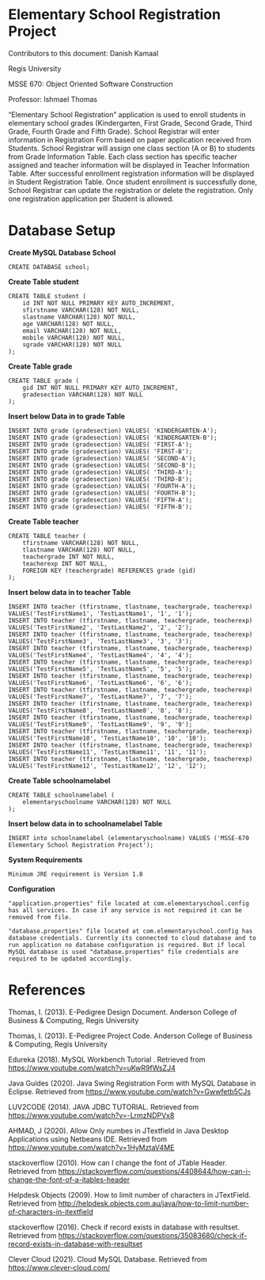 
# Elementary School Registration Project

Contributors to this document: Danish Kamaal

Regis University

MSSE 670: Object Oriented Software Construction

Professor: Ishmael Thomas

“Elementary School Registration” application is used to enroll students in elementary school grades (Kindergarten, First Grade, Second Grade, Third Grade, Fourth Grade and Fifth Grade). School Registrar will enter information in Registration Form based on paper application received from Students. School Registrar will assign one class section (A or B) to students from Grade Information Table. Each class section has specific teacher assigned and teacher information will be displayed in Teacher Information Table. After successful enrollment registration information will be displayed in Student Registration Table. Once student enrollment is successfully done, School Registrar can update the registration or delete the registration. Only one registration application per Student is allowed.

# Database Setup

**Create MySQL Database School**

```
CREATE DATABASE school;

```

**Create Table student**
 
```
CREATE TABLE student (
    id INT NOT NULL PRIMARY KEY AUTO_INCREMENT,
    sfirstname VARCHAR(128) NOT NULL,
    slastname VARCHAR(128) NOT NULL,
    age VARCHAR(128) NOT NULL,
    email VARCHAR(128) NOT NULL,
    mobile VARCHAR(128) NOT NULL,
    sgrade VARCHAR(128) NOT NULL
);

```

**Create Table grade**

```
CREATE TABLE grade (
    gid INT NOT NULL PRIMARY KEY AUTO_INCREMENT,
    gradesection VARCHAR(128) NOT NULL
);
```

**Insert below Data in to grade Table**

```
INSERT INTO grade (gradesection) VALUES( 'KINDERGARTEN-A');
INSERT INTO grade (gradesection) VALUES( 'KINDERGARTEN-B');
INSERT INTO grade (gradesection) VALUES( 'FIRST-A');
INSERT INTO grade (gradesection) VALUES( 'FIRST-B');
INSERT INTO grade (gradesection) VALUES( 'SECOND-A');
INSERT INTO grade (gradesection) VALUES( 'SECOND-B');
INSERT INTO grade (gradesection) VALUES( 'THIRD-A');
INSERT INTO grade (gradesection) VALUES( 'THIRD-B');
INSERT INTO grade (gradesection) VALUES( 'FOURTH-A');
INSERT INTO grade (gradesection) VALUES( 'FOURTH-B');
INSERT INTO grade (gradesection) VALUES( 'FIFTH-A');
INSERT INTO grade (gradesection) VALUES( 'FIFTH-B');
```

**Create Table teacher**

```
CREATE TABLE teacher (
    tfirstname VARCHAR(128) NOT NULL,
    tlastname VARCHAR(128) NOT NULL,
    teachergrade INT NOT NULL,
    teacherexp INT NOT NULL,
    FOREIGN KEY (teachergrade) REFERENCES grade (gid)
);
```

**Insert below data in to teacher Table**

```
INSERT INTO teacher (tfirstname, tlastname, teachergrade, teacherexp) VALUES('TestFirstName1', 'TestLastName1', '1', '1');
INSERT INTO teacher (tfirstname, tlastname, teachergrade, teacherexp) VALUES('TestFirstName2', 'TestLastName2', '2', '2');
INSERT INTO teacher (tfirstname, tlastname, teachergrade, teacherexp) VALUES('TestFirstName3', 'TestLastName3', '3', '3');
INSERT INTO teacher (tfirstname, tlastname, teachergrade, teacherexp) VALUES('TestFirstName4', 'TestLastName4', '4', '4');
INSERT INTO teacher (tfirstname, tlastname, teachergrade, teacherexp) VALUES('TestFirstName5', 'TestLastName5', '5', '5');
INSERT INTO teacher (tfirstname, tlastname, teachergrade, teacherexp) VALUES('TestFirstName6', 'TestLastName6', '6', '6');
INSERT INTO teacher (tfirstname, tlastname, teachergrade, teacherexp) VALUES('TestFirstName7', 'TestLastName7', '7', '7');
INSERT INTO teacher (tfirstname, tlastname, teachergrade, teacherexp) VALUES('TestFirstName8', 'TestLastName8', '8', '8');
INSERT INTO teacher (tfirstname, tlastname, teachergrade, teacherexp) VALUES('TestFirstName9', 'TestLastName9', '9', '9');
INSERT INTO teacher (tfirstname, tlastname, teachergrade, teacherexp) VALUES('TestFirstName10', 'TestLastName10', '10', '10');
INSERT INTO teacher (tfirstname, tlastname, teachergrade, teacherexp) VALUES('TestFirstName11', 'TestLastName11', '11', '11');
INSERT INTO teacher (tfirstname, tlastname, teachergrade, teacherexp) VALUES('TestFirstName12', 'TestLastName12', '12', '12');
```

**Create Table schoolnamelabel**

```
CREATE TABLE schoolnamelabel (
    elementaryschoolname VARCHAR(128) NOT NULL
);
```
**Insert below data in to schoolnamelabel Table**

```
INSERT into schoolnamelabel (elementaryschoolname) VALUES ('MSSE-670 Elementary School Registration Project');
```

**System Requirements**
```
Minimum JRE requirement is Version 1.8

```
**Configuration**

```
"application.properties" file located at com.elementaryschool.config has all services. In case if any service is not required it can be removed from file.

"database.properties" file located at com.elementaryschool.config has database credentials. Currently its connected to cloud database and to run application no database configuration is required. But if local MySQL database is used "database.properties" file credentials are required to be updated accordingly.

```

# References

Thomas, I. (2013). E-Pedigree Design Document. Anderson College of Business & Computing, Regis University

Thomas, I. (2013). E-Pedigree Project Code. Anderson College of Business & Computing, Regis University

Edureka (2018). MySQL Workbench Tutorial . Retrieved from https://www.youtube.com/watch?v=uKwR9fWsZJ4

Java Guides (2020). Java Swing Registration Form with MySQL Database in Eclipse. Retrieved from https://www.youtube.com/watch?v=Gwwfetb5CJs

LUV2CODE (2014). JAVA JDBC TUTORIAL. Retrieved from https://www.youtube.com/watch?v=-LrmzNDPVx8

AHMAD, J (2020). Allow Only numbes in JTextfield in Java Desktop Applications using Netbeans IDE. Retrieved from https://www.youtube.com/watch?v=1HyMztaV4ME

stackoverflow (2010). How can I change the font of JTable Header. Retrieved from https://stackoverflow.com/questions/4408644/how-can-i-change-the-font-of-a-jtables-header

Helpdesk Objects (2009). How to limit number of characters in JTextField. Retrieved from http://helpdesk.objects.com.au/java/how-to-limit-number-of-characters-in-jtextfield

stackoverflow (2016). Check if record exists in database with resultset. Retrieved from https://stackoverflow.com/questions/35083680/check-if-record-exists-in-database-with-resultset

Clever Cloud (2021). Cloud MySQL Database. Retrieved from https://www.clever-cloud.com/

